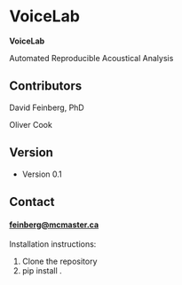 VoiceLab
======
**VoiceLab**

Automated Reproducible Acoustical Analysis

## Contributors
David Feinberg, PhD  

Oliver Cook

## Version 
* Version 0.1

## Contact
#### feinberg@mcmaster.ca

Installation instructions:
1. Clone the repository
2. pip install .
